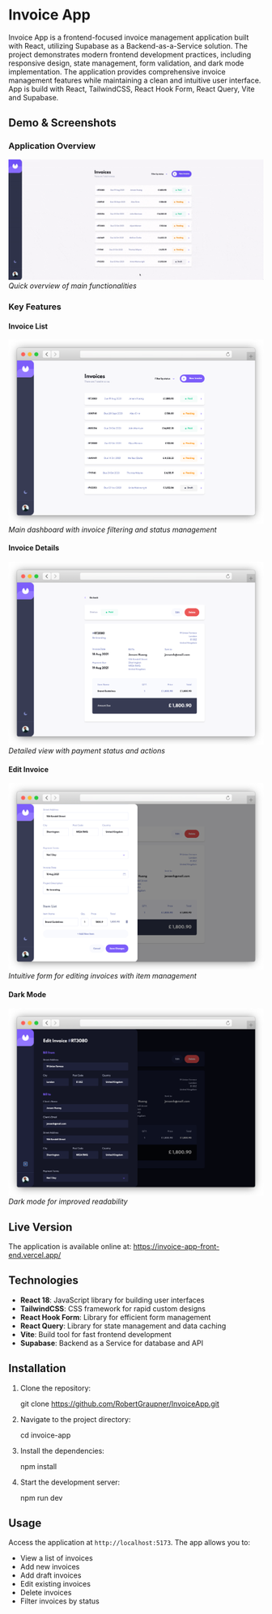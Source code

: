 # Invoice App

Invoice App is a frontend-focused invoice management application built with React, utilizing Supabase as a Backend-as-a-Service solution. The project demonstrates modern frontend development practices, including responsive design, state management, form validation, and dark mode implementation. The application provides comprehensive invoice management features while maintaining a clean and intuitive user interface. App is build with React, TailwindCSS, React Hook Form, React Query, Vite and Supabase.

## Demo & Screenshots

### Application Overview

![Demo](docs/demo.gif)
_Quick overview of main functionalities_

### Key Features

#### Invoice List

![Invoice List](docs/invoice-list.png)
_Main dashboard with invoice filtering and status management_

#### Invoice Details

![Invoice Details](docs/invoice-details.png)
_Detailed view with payment status and actions_

#### Edit Invoice

![Edit Invoice](docs/edit-invoice.png)
_Intuitive form for editing invoices with item management_

#### Dark Mode

![Dark Mode](docs/dark-mode.png)
_Dark mode for improved readability_

## Live Version

The application is available online at: https://invoice-app-front-end.vercel.app/

## Technologies

- **React 18**: JavaScript library for building user interfaces
- **TailwindCSS**: CSS framework for rapid custom designs
- **React Hook Form**: Library for efficient form management
- **React Query**: Library for state management and data caching
- **Vite**: Build tool for fast frontend development
- **Supabase**: Backend as a Service for database and API

## Installation

1. Clone the repository:

   git clone https://github.com/RobertGraupner/InvoiceApp.git

2. Navigate to the project directory:

   cd invoice-app

3. Install the dependencies:

   npm install

4. Start the development server:

   npm run dev

## Usage

Access the application at `http://localhost:5173`. The app allows you to:

- View a list of invoices
- Add new invoices
- Add draft invoices
- Edit existing invoices
- Delete invoices
- Filter invoices by status
